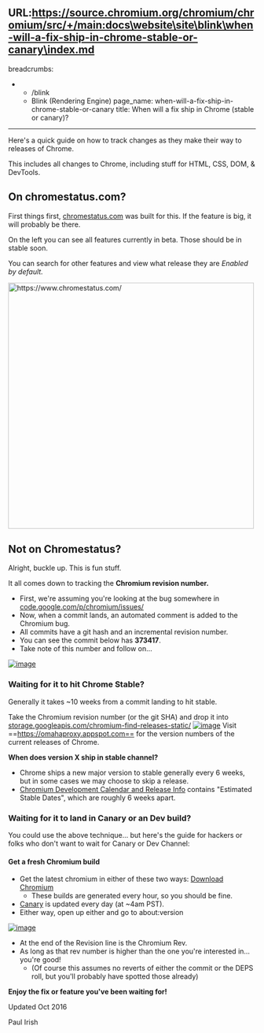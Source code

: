 URL:https://source.chromium.org/chromium/chromium/src/+/main:docs\website\site\blink\when-will-a-fix-ship-in-chrome-stable-or-canary\index.md
---
breadcrumbs:
- - /blink
  - Blink (Rendering Engine)
page_name: when-will-a-fix-ship-in-chrome-stable-or-canary
title: When will a fix ship in Chrome (stable or canary)?
---

Here's a quick guide on how to track changes as they make their way to releases
of Chrome.

This includes all changes to Chrome, including stuff for HTML, CSS, DOM, &
DevTools.

## On chromestatus.com?

First things first, [chromestatus.com](http://chromestatus.com) was built for
this. If the feature is big, it will probably be there.

On the left you can see all features currently in beta. Those should be in
stable soon.

You can search for other features and view what release they are *Enabled by
default.*

[<img alt="https://www.chromestatus.com/"
src="/blink/when-will-a-fix-ship-in-chrome-stable-or-canary/chromestatus42.png"
width=500>](https://www.chromestatus.com/)

## Not on Chromestatus?

Alright, buckle up. This is fun stuff.

It all comes down to tracking the **Chromium revision number.**

*   First, we're assuming you're looking at the bug somewhere in
            [code.google.com/p/chromium/issues/](https://code.google.com/p/chromium/issues/list)
*   Now, when a commit lands, an automated comment is added to the
            Chromium bug.
*   All commits have a git hash and an incremental revision number.
*   You can see the commit below has **373417**.
*   Take note of this number and follow on…

[<img alt="image"
src="/blink/when-will-a-fix-ship-in-chrome-stable-or-canary/cr-commit-pos.png">](/blink/when-will-a-fix-ship-in-chrome-stable-or-canary/Untitled-5.fw.png)

### Waiting for it to hit Chrome Stable?

Generally it takes ~10 weeks from a commit landing to hit stable.

Take the Chromium revision number (or the git SHA) and drop it into
[storage.googleapis.com/chromium-find-releases-static/](https://storage.googleapis.com/chromium-find-releases-static/index.html)
[<img alt="image"
src="/blink/when-will-a-fix-ship-in-chrome-stable-or-canary/f3a.png">](/blink/when-will-a-fix-ship-in-chrome-stable-or-canary/f3a.png)
Visit ==https://omahaproxy.appspot.com== for the version numbers of the current
releases of Chrome.

**When does version X ship in stable channel?**

*   Chrome ships a new major version to stable generally every 6 weeks,
            but in some cases we may choose to skip a release.
*   [Chromium Development Calendar and Release
            Info](/developers/calendar) contains "Estimated Stable Dates", which
            are roughly 6 weeks apart.

### Waiting for it to land in Canary or an Dev build?

You could use the above technique... but here's the guide for hackers or folks
who don't want to wait for Canary or Dev Channel:

#### Get a fresh Chromium build

*   Get the latest chromium in either of these two ways: [Download
            Chromium](/getting-involved/download-chromium)
    *   These builds are generated every hour, so you should be fine.
*   [Canary](http://www.paulirish.com/2012/chrome-canary-for-developers/)
            is updated every day (at ~4am PST).
*   Either way, open up either and go to about:version

[<img alt="image"
src="/blink/when-will-a-fix-ship-in-chrome-stable-or-canary/chromeversion.png">](/blink/when-will-a-fix-ship-in-chrome-stable-or-canary/chromeversion.png)

*   At the end of the Revision line is the Chromium Rev.
*   As long as that rev number is higher than the one you're interested
            in... you're good!
    *   (Of course this assumes no reverts of either the commit or the
                DEPS roll, but you'll probably have spotted those already)

**Enjoy the fix or feature you've been waiting for!**

Updated Oct 2016

Paul Irish
